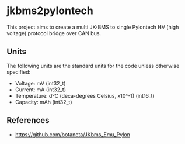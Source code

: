 # jkbms2pylontech

This project aims to create a multi JK-BMS to single Pylontech HV (high voltage) protocol bridge over CAN bus.

## Units

The following units are the standard units for the code unless otherwise specified:

- Voltage: mV (int32_t)
- Current: mA (int32_t)
- Temperature: dºC (deca-degrees Celsius, x10^-1) (int16_t)
- Capacity: mAh (int32_t)

## References

- https://github.com/botaneta/JKbms_Emu_Pylon
